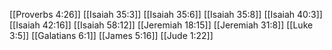 [[Proverbs 4:26]]
[[Isaiah 35:3]]
[[Isaiah 35:6]]
[[Isaiah 35:8]]
[[Isaiah 40:3]]
[[Isaiah 42:16]]
[[Isaiah 58:12]]
[[Jeremiah 18:15]]
[[Jeremiah 31:8]]
[[Luke 3:5]]
[[Galatians 6:1]]
[[James 5:16]]
[[Jude 1:22]]
